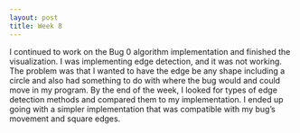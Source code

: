 ```yaml
---
layout: post
title: Week 8
---
```


I continued to work on the Bug 0 algorithm implementation and finished the visualization. I was implementing edge detection, and it was not working. The problem was that I wanted to have the edge be any shape including a circle and also had something to do with where the bug would and could move in my program. By the end of the week, I looked for types of edge detection methods and compared them to my implementation. I ended up going with a simpler implementation that was compatible with my bug’s movement and square edges.
